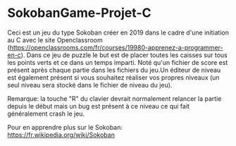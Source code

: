 # SokobanGame-Projet-C

Ceci est un jeu du type Sokoban créer en 2019 dans le cadre d'une initiation au C avec le site Openclassroom (https://openclassrooms.com/fr/courses/19980-apprenez-a-programmer-en-c). Dans ce jeu de puzzle le but est de placer toutes les caisses sur tous les points verts et ce dans un temps imparti. 
Noté qu'un fichier de score est présent après chaque partie dans les fichiers du jeu.Un éditeur de niveau est également présent si vous souhaitez réaliser vos propres niveaux (un seul niveau sera stocké dans le fichier de niveau du jeu).

Remarque: la touche "R" du clavier devrait normalement relancer la partie depuis le début mais un bug est présent à ce niveau ce qui fait généralement crash le jeu.

Pour en apprendre plus sur le Sokoban: https://fr.wikipedia.org/wiki/Sokoban

